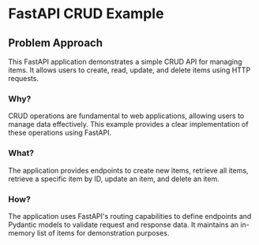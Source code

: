 # FastAPI CRUD Example

<div class="content">

## Problem Approach

This FastAPI application demonstrates a simple CRUD API for managing items. It allows users to create, read, update, and delete items using HTTP requests.

### Why?

CRUD operations are fundamental to web applications, allowing users to manage data effectively. This example provides a clear implementation of these operations using FastAPI.

### What?

The application provides endpoints to create new items, retrieve all items, retrieve a specific item by ID, update an item, and delete an item.

### How?

The application uses FastAPI's routing capabilities to define endpoints and Pydantic models to validate request and response data. It maintains an in-memory list of items for demonstration purposes.
